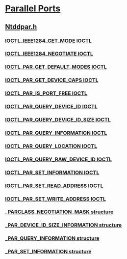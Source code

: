 # [Parallel Ports](../_parports/index.md)
## [Ntddpar.h](index.md)
### [IOCTL_IEEE1284_GET_MODE IOCTL](../ntddpar/ni-ntddpar-ioctl_ieee1284_get_mode.md)
### [IOCTL_IEEE1284_NEGOTIATE IOCTL](../ntddpar/ni-ntddpar-ioctl_ieee1284_negotiate.md)
### [IOCTL_PAR_GET_DEFAULT_MODES IOCTL](../ntddpar/ni-ntddpar-ioctl_par_get_default_modes.md)
### [IOCTL_PAR_GET_DEVICE_CAPS IOCTL](../ntddpar/ni-ntddpar-ioctl_par_get_device_caps.md)
### [IOCTL_PAR_IS_PORT_FREE IOCTL](../ntddpar/ni-ntddpar-ioctl_par_is_port_free.md)
### [IOCTL_PAR_QUERY_DEVICE_ID IOCTL](../ntddpar/ni-ntddpar-ioctl_par_query_device_id.md)
### [IOCTL_PAR_QUERY_DEVICE_ID_SIZE IOCTL](../ntddpar/ni-ntddpar-ioctl_par_query_device_id_size.md)
### [IOCTL_PAR_QUERY_INFORMATION IOCTL](../ntddpar/ni-ntddpar-ioctl_par_query_information.md)
### [IOCTL_PAR_QUERY_LOCATION IOCTL](../ntddpar/ni-ntddpar-ioctl_par_query_location.md)
### [IOCTL_PAR_QUERY_RAW_DEVICE_ID IOCTL](../ntddpar/ni-ntddpar-ioctl_par_query_raw_device_id.md)
### [IOCTL_PAR_SET_INFORMATION IOCTL](../ntddpar/ni-ntddpar-ioctl_par_set_information.md)
### [IOCTL_PAR_SET_READ_ADDRESS IOCTL](../ntddpar/ni-ntddpar-ioctl_par_set_read_address.md)
### [IOCTL_PAR_SET_WRITE_ADDRESS IOCTL](../ntddpar/ni-ntddpar-ioctl_par_set_write_address.md)
### [_PARCLASS_NEGOTIATION_MASK structure](../ntddpar/ns-ntddpar-_parclass_negotiation_mask.md)
### [_PAR_DEVICE_ID_SIZE_INFORMATION structure](../ntddpar/ns-ntddpar-_par_device_id_size_information.md)
### [_PAR_QUERY_INFORMATION structure](../ntddpar/ns-ntddpar-_par_query_information.md)
### [_PAR_SET_INFORMATION structure](../ntddpar/ns-ntddpar-_par_set_information.md)

